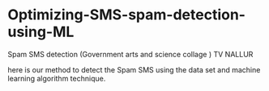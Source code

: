 # Optimizing-SMS-spam-detection-using-ML
Spam SMS detection (Government arts and science collage ) TV NALLUR

here is our method to detect the Spam SMS using the data set and machine learning algorithm technique.
